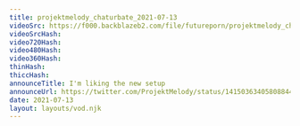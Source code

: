 ```yaml
---
title: projektmelody_chaturbate_2021-07-13
videoSrc: https://f000.backblazeb2.com/file/futureporn/projektmelody_chaturbate_2021-07-13.mp4
videoSrcHash: 
video720Hash: 
video480Hash: 
video360Hash: 
thinHash: 
thiccHash: 
announceTitle: I'm liking the new setup
announceUrl: https://twitter.com/ProjektMelody/status/1415036340580884482
date: 2021-07-13
layout: layouts/vod.njk
---
```

